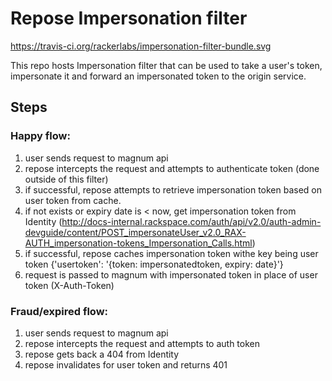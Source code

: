 Repose Impersonation filter
=================

https://travis-ci.org/rackerlabs/impersonation-filter-bundle.svg

This repo hosts Impersonation filter that can be used to take a user's token, impersonate it and forward an impersonated token to the origin service.

Steps
------

### Happy flow:

1. user sends request to magnum api
2. repose intercepts the request and attempts to authenticate token (done outside of this filter)
3. if successful, repose attempts to retrieve impersonation token based on user token from cache.
4. if not exists or expiry date is < now, get impersonation token from Identity (http://docs-internal.rackspace.com/auth/api/v2.0/auth-admin-devguide/content/POST_impersonateUser_v2.0_RAX-AUTH_impersonation-tokens_Impersonation_Calls.html)
5. if successful, repose caches impersonation token withe key being user token {'usertoken': '{token: impersonatedtoken, expiry: date}'}
6. request is passed to magnum with impersonated token in place of user token (X-Auth-Token)

### Fraud/expired flow:

1. user sends request to magnum api
2. repose intercepts the request and attempts to auth token
3. repose gets back a 404 from Identity
4. repose invalidates for user token and returns 401
